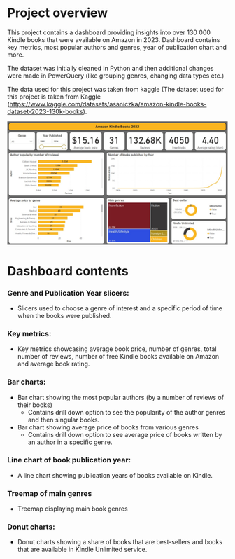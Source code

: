 # Project overview
This project contains a dashboard providing insights into over 130 000 Kindle books that were available on Amazon in 2023. Dashboard contains key metrics, most popular authors and genres, year of publication chart and more.

The dataset was initially cleaned in Python and then additional changes were made in PowerQuery (like grouping genres, changing data types etc.)

The data used for this project was taken from kaggle (The dataset used for this project is taken from Kaggle (https://www.kaggle.com/datasets/asaniczka/amazon-kindle-books-dataset-2023-130k-books).

![Preview](Dashboardimage.jpg)
# Dashboard contents
### **Genre and Publication Year slicers**:
- Slicers used to choose a genre of interest and a specific period of time when the books were published.
### **Key metrics**:
- Key metrics showcasing average book price, number of genres, total number of reviews, number of free Kindle books available on Amazon and average book rating.
### **Bar charts**:
- Bar chart showing the most popular authors (by a number of reviews of their books)
  - Contains drill down option to see the popularity of the author genres and then singular books.
- Bar chart showing average price of books from various genres
  - Contains drill down option to see average price of books written by an author in a specific genre.
### **Line chart of book publication year**:
- A line chart showing publication years of books available on Kindle.
### **Treemap of main genres**
- Treemap displaying main book genres
### **Donut charts**:
- Donut charts showing a share of books that are best-sellers and books that are available in Kindle Unlimited service.
